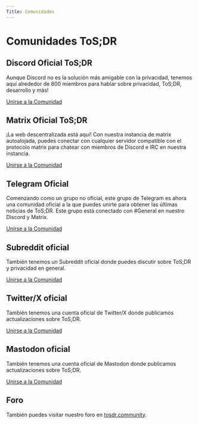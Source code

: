 ```yaml
---
Title: Comunidades
---
```


# Comunidades ToS;DR

## Discord Oficial ToS;DR

Aunque Discord no es la solución más amigable con la privacidad, tenemos aquí alrededor de 800 miembros para hablar sobre privacidad, ToS;DR, desarrollo y más!

[Unirse a la Comunidad](https://discord.gg/tosdr)

## Matrix Oficial ToS;DR

¡La web descentralizada está aquí! Con nuestra instancia de matrix autoalojada, puedes conectar con cualquier servidor compatible con el protocolo matrix para chatear con miembros de Discord e IRC en nuestra instancia.

[Unirse a la Comunidad](https://matrix.tosdr.org/)

## Telegram Oficial

Comenzando como un grupo no oficial, este grupo de Telegram es ahora una comunidad oficial a la que puedes unirte para obtener las últimas noticias de ToS;DR. Este grupo está conectado con #General en nuestro Discord y Matrix.

[Unirse a la Comunidad](https://t.me/tosdrorg)

## Subreddit oficial

También tenemos un Subreddit oficial donde puedes discutir sobre ToS;DR y privacidad en general.

[Unirse a la Comunidad](https://www.reddit.com/r/tosdr/)

## Twitter/X oficial

También tenemos una cuenta oficial de Twitter/X donde publicamos actualizaciones sobre ToS;DR.

[Unirse a la Comunidad](https://x.com/tosdr)

## Mastodon oficial

También tenemos una cuenta oficial de Mastodon donde publicamos actualizaciones sobre ToS;DR.

[Unirse a la Comunidad](https://mastodon.indie.host/@ToSDR)

## Foro

También puedes visitar nuestro foro en [tosdr.community](https://tosdr.community).
